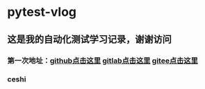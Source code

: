 # pytest-vlog

## 这是我的自动化测试学习记录，谢谢访问

### 第一次地址：[github点击这里](https://github.com/ti132520/pytest-vlog/tree/main/pytest-20210408) [gitlab点击这里](https://gitlab.stuq.ceshiren.com/1665027031/pytest-vlog/pytest-20210408) [gitee点击这里](https://gitee.com/ti132520/pytest-vlog/pytest-20210408)

### ceshi

